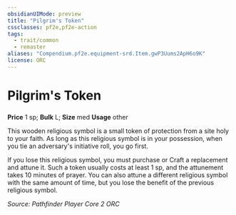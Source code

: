 ```yaml
---
obsidianUIMode: preview
title: "Pilgrim's Token"
cssclasses: pf2e,pf2e-action
tags:
  - trait/common
  - remaster
aliases: "Compendium.pf2e.equipment-srd.Item.gwP3Uums2ApH6o9K"
license: ORC
---
```

# Pilgrim's Token

### 


**Price** 1 sp; 
**Bulk** L; **Size** med
**Usage** other

This wooden religious symbol is a small token of protection from a site holy to your faith. As long as this religious symbol is in your possession, when you tie an adversary's initiative roll, you go first.

If you lose this religious symbol, you must purchase or Craft a replacement and attune it. Such a token usually costs at least 1 sp, and the attunement takes 10 minutes of prayer. You can also attune a different religious symbol with the same amount of time, but you lose the benefit of the previous religious symbol.

*Source: Pathfinder Player Core 2*
*ORC*